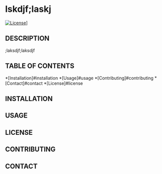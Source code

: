 # lskdjf;laskj

  [![License](https://img.shields.io/badge/License-Apache%202.0-blue.svg)](https://opensource.org/licenses/Apache-2.0)]

  ## DESCRIPTION
  ;laksdjf;laksdjf

  ## TABLE OF CONTENTS
  *[Installation]#installation
  *[Usage]#usage
  *[Contributing]#contributing
  *[Contact]#contact
  *[License]#license

  ## INSTALLATION

  ## USAGE

  ## LICENSE

  ## CONTRIBUTING

  ## CONTACT




